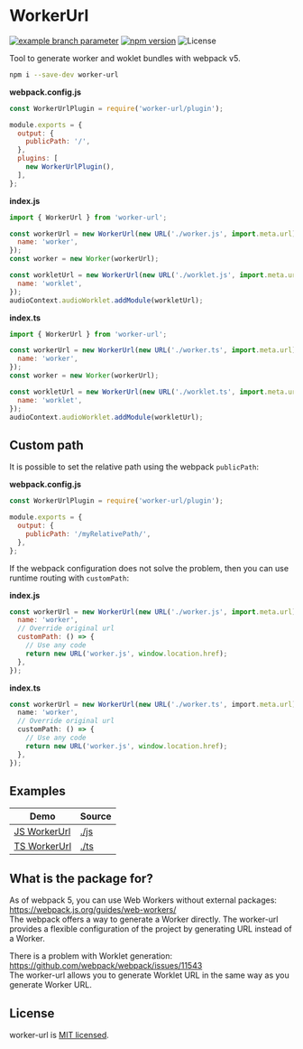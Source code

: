 # WorkerUrl

[![example branch parameter](https://github.com/popelenkow/worker-url/actions/workflows/worker-url.yml/badge.svg?branch=main)](https://github.com/popelenkow/worker-url/actions/workflows/worker-url.yml)
[![npm version](https://img.shields.io/npm/v/worker-url)](https://www.npmjs.com/package/worker-url)
![License](https://img.shields.io/github/license/popelenkow/musetric)

Tool to generate worker and woklet bundles with webpack v5.

```bash
npm i --save-dev worker-url
```

**webpack.config.js**
```js
const WorkerUrlPlugin = require('worker-url/plugin');

module.exports = {
  output: {
    publicPath: '/',
  },
  plugins: [
    new WorkerUrlPlugin(),
  ],
};
```

**index.js**
```js
import { WorkerUrl } from 'worker-url';

const workerUrl = new WorkerUrl(new URL('./worker.js', import.meta.url), {
  name: 'worker',
});
const worker = new Worker(workerUrl);

const workletUrl = new WorkerUrl(new URL('./worklet.js', import.meta.url), {
  name: 'worklet',
});
audioContext.audioWorklet.addModule(workletUrl);
```

**index.ts**
```js
import { WorkerUrl } from 'worker-url';

const workerUrl = new WorkerUrl(new URL('./worker.ts', import.meta.url), {
  name: 'worker',
});
const worker = new Worker(workerUrl);

const workletUrl = new WorkerUrl(new URL('./worklet.ts', import.meta.url), {
  name: 'worklet',
});
audioContext.audioWorklet.addModule(workletUrl);
```

## Custom path

It is possible to set the relative path using the webpack `publicPath`:

**webpack.config.js**
```js
const WorkerUrlPlugin = require('worker-url/plugin');

module.exports = {
  output: {
    publicPath: '/myRelativePath/',
  },
};
```

If the webpack configuration does not solve the problem, then you can use runtime routing with `customPath`:

**index.js**
```js
const workerUrl = new WorkerUrl(new URL('./worker.js', import.meta.url), {
  name: 'worker',
  // Override original url
  customPath: () => {
    // Use any code
    return new URL('worker.js', window.location.href);
  },
});
```

**index.ts**
```ts
const workerUrl = new WorkerUrl(new URL('./worker.ts', import.meta.url), {
  name: 'worker',
  // Override original url
  customPath: () => {
    // Use any code
    return new URL('worker.js', window.location.href);
  },
});
```

## Examples

Demo | Source
--- | ---
[JS WorkerUrl](https://popelenkow.github.io/worker-url/js/) | [./js](https://github.com/popelenkow/worker-url/tree/main/examples/js/)
[TS WorkerUrl](https://popelenkow.github.io/worker-url/ts/) | [./ts](https://github.com/popelenkow/worker-url/tree/main/examples/ts/)

## What is the package for?

As of webpack 5, you can use Web Workers without external packages: \
https://webpack.js.org/guides/web-workers/ \
The webpack offers a way to generate a Worker directly. The worker-url provides a flexible configuration of the project by generating URL instead of a Worker.

There is a problem with Worklet generation: \
https://github.com/webpack/webpack/issues/11543 \
The worker-url allows you to generate Worklet URL in the same way as you generate Worker URL.

## License

worker-url is [MIT licensed](https://github.com/popelenkow/worker-url/blob/main/license.md).